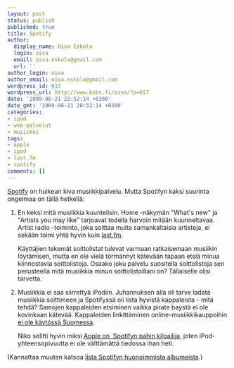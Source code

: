 ```yaml
---
layout: post
status: publish
published: true
title: Spotify
author:
  display_name: Oiva Eskola
  login: oiva
  email: oiva.eskola@gmail.com
  url: ''
author_login: oiva
author_email: oiva.eskola@gmail.com
wordpress_id: 617
wordpress_url: http://www.bobs.fi/oiva/?p=617
date: '2009-06-21 22:52:14 +0300'
date_gmt: '2009-06-21 20:52:14 +0300'
categories:
- ipod
- web-palvelut
- musiikki
tags:
- apple
- ipod
- last.fm
- spotify
comments: []
---
```

<p><a href="http://www.spotify.com">Spotify</a> on huikean kiva musiikkipalvelu. Mutta Spotifyn kaksi suurinta ongelmaa on t&auml;ll&auml; hetkell&auml;:</p>
<ol>
<li>
<p>En keksi mit&auml; musiikkia kuuntelisin. Home -n&auml;kym&auml;n "What's new" ja "Artists you may like" tarjoavat todella harvoin mit&auml;&auml;n kuunneltavaa. Artist radio -toiminto, joka soittaa muita samankaltaisia artisteja, ei sek&auml;&auml;n toimi yht&auml; hyvin kuin <a href="http://www.last.fm/">last.fm</a>.</p>
<p>K&auml;ytt&auml;jien tekem&auml;t soittolistat tulevat varmaan ratkaisemaan musiikin l&ouml;yt&auml;misen, mutta en ole viel&auml; t&ouml;rm&auml;nnyt k&auml;tev&auml;&auml;n tapaan etsi&auml; minua kiinnostavia soittolistoja. Osaako joku palvelu suositella soittolistoja sen perusteella mit&auml; musiikkia minun soittolistoillani on? T&auml;llaiselle olisi tarvetta.</p></li>
<li>
<p>Musiikkia ei saa siirretty&auml; iPodiin. Juhannuksen alla oli tarve ladata musiikkia soittimeen ja Spotifyss&auml; oli lista hyvist&auml; kappaleista - mit&auml; tehd&auml;? Samojen kappaleiden etsiminen vaikka pirate bayst&auml; ei ole kovinkaan k&auml;tev&auml;&auml;. Kappaleiden linkitt&auml;minen online-musiikkikauppoihin <a title=""Can I download or buy music in Spotify?"" href="http://www.spotify.com/en/help/faq/#can-i-download-or-buy-music">ei ole k&auml;yt&ouml;ss&auml; Suomessa</a>.</p>
<p>Niko selitti hyvin miksi <a title="NNyman: The future of Spotify and its competition" href="http://www.nnyman.com/personal/2009/05/09/the-future-of-spotify-and-its-competition/">Apple on&nbsp; Spotifyn pahin kilpailija</a>, joten iPod-yhteensopivuutta ei ole v&auml;ltt&auml;m&auml;tt&auml; tiedossa ihan heti.</p></li>
</ol>
<p>(Kannattaa muuten katsoa <a title="The Best of the Worst of Spotify" href="http://thebestoftheworstofspotify.blogspot.com/">lista Spotifyn huonoimmista albumeista</a>.)</p>
